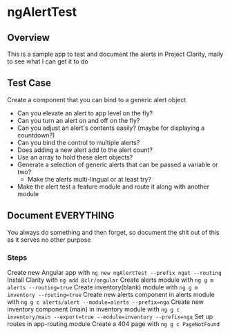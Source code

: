 # ngAlertTest

## Overview

This is a sample app to test and document the alerts in Project Clarity, maily to see what I can get it to do

## Test Case

Create a component that you can bind to a generic alert object
- Can you elevate an alert to app level on the fly?
- Can you turn an alert on and off on the fly?
- Can you adjust an alert's contents easily? (maybe for displaying a countdown?)
- Can you bind the control to multiple alerts?
- Does adding a new alert add to the alert count?
- Use an array to hold these alert objects?
- Generate a selection of generic alerts that can be passed a variable or two?
    - Make the alerts multi-lingual or at least try?
- Make the alert test a feature module and route it along with another module

## Document EVERYTHING

You always do something and then forget, so document the shit out of this as it serves no other purpose

### Steps

Create new Angular app with `ng new ngAlertTest --prefix ngat --routing`
Install Clarity  with `ng add @clr/angular`
Create alerts module with `ng g m alerts --routing=true`
Create inventory(blank) module with `ng g m inventory --routing=true`
Create new alerts component in alerts module with `ng g c alerts/alert --module=alerts --prefix=nga`
Create new inventory component (main) in inventory module with `ng g c inventory/main --export=true --module=inventory --prefix=nga`
Set up routes in app-routing.module
Create a 404 page with `ng g c PageNotFound`

